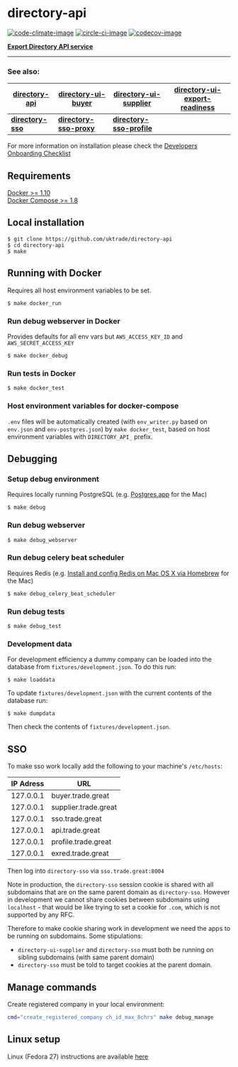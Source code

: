 # directory-api

[![code-climate-image]][code-climate]
[![circle-ci-image]][circle-ci]
[![codecov-image]][codecov]

**[Export Directory API service](https://www.trade.great.gov.uk/)**

---
### See also:
| [directory-api](https://github.com/uktrade/directory-api) | [directory-ui-buyer](https://github.com/uktrade/directory-ui-buyer) | [directory-ui-supplier](https://github.com/uktrade/directory-ui-supplier) | [directory-ui-export-readiness](https://github.com/uktrade/directory-ui-export-readiness) |
| --- | --- | --- | --- |
| **[directory-sso](https://github.com/uktrade/directory-sso)** | **[directory-sso-proxy](https://github.com/uktrade/directory-sso-proxy)** | **[directory-sso-profile](https://github.com/uktrade/directory-sso-profile)** |  |

For more information on installation please check the [Developers Onboarding Checklist](https://uktrade.atlassian.net/wiki/spaces/ED/pages/32243946/Developers+onboarding+checklist)

## Requirements

[Docker >= 1.10](https://docs.docker.com/engine/installation/)  
[Docker Compose >= 1.8](https://docs.docker.com/compose/install/)

## Local installation

    $ git clone https://github.com/uktrade/directory-api
    $ cd directory-api
    $ make

## Running with Docker
Requires all host environment variables to be set.

    $ make docker_run

### Run debug webserver in Docker
Provides defaults for all env vars but ``AWS_ACCESS_KEY_ID`` and ``AWS_SECRET_ACCESS_KEY``

    $ make docker_debug

### Run tests in Docker

    $ make docker_test

### Host environment variables for docker-compose
``.env`` files will be automatically created (with ``env_writer.py`` based on ``env.json`` and ``env-postgres.json``) by ``make docker_test``, based on host environment variables with ``DIRECTORY_API_`` prefix.

## Debugging

### Setup debug environment
Requires locally running PostgreSQL (e.g. [Postgres.app](http://postgresapp.com/) for the Mac)

    $ make debug

### Run debug webserver

    $ make debug_webserver

### Run debug celery beat scheduler
Requires Redis (e.g. [Install and config Redis on Mac OS X via Homebrew](https://medium.com/@petehouston/install-and-config-redis-on-mac-os-x-via-homebrew-eb8df9a4f298#.v37jynm6p) for the Mac)

    $ make debug_celery_beat_scheduler


### Run debug tests

    $ make debug_test

### Development data

For development efficiency a dummy company can be loaded into the database from `fixtures/development.json`. To do this run:

	$ make loaddata


To update `fixtures/development.json` with the current contents of the database run:

	$ make dumpdata

Then check the contents of `fixtures/development.json`.

## SSO
To make sso work locally add the following to your machine's `/etc/hosts`:

| IP Adress | URL                      |
| --------  | ------------------------ |
| 127.0.0.1 | buyer.trade.great    |
| 127.0.0.1 | supplier.trade.great |
| 127.0.0.1 | sso.trade.great      |
| 127.0.0.1 | api.trade.great      |
| 127.0.0.1 | profile.trade.great  |
| 127.0.0.1 | exred.trade.great    |

Then log into `directory-sso` via `sso.trade.great:8004`

Note in production, the `directory-sso` session cookie is shared with all subdomains that are on the same parent domain as `directory-sso`. However in development we cannot share cookies between subdomains using `localhost` - that would be like trying to set a cookie for `.com`, which is not supported by any RFC.

Therefore to make cookie sharing work in development we need the apps to be running on subdomains. Some stipulations:
 - `directory-ui-supplier` and `directory-sso` must both be running on sibling subdomains (with same parent domain)
 - `directory-sso` must be told to target cookies at the parent domain.



[code-climate-image]: https://codeclimate.com/github/uktrade/directory-api/badges/issue_count.svg
[code-climate]: https://codeclimate.com/github/uktrade/directory-api

[circle-ci-image]: https://circleci.com/gh/uktrade/directory-api/tree/master.svg?style=svg
[circle-ci]: https://circleci.com/gh/uktrade/directory-api/tree/master

[codecov-image]: https://codecov.io/gh/uktrade/directory-api/branch/master/graph/badge.svg
[codecov]: https://codecov.io/gh/uktrade/directory-api


## Manage commands

Create registered company in your local environment:
```bash
cmd="create_registered_company ch_id_max_8chrs" make debug_manage
```

## Linux setup

Linux (Fedora 27) instructions are available [here](docs/LINUX.md)
